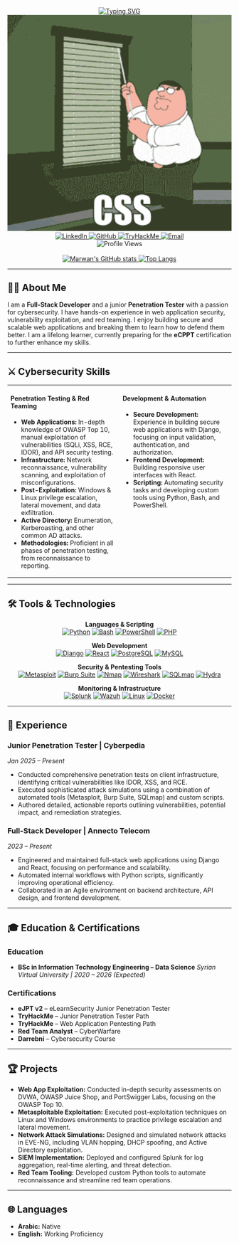<div align="center">
  <a href="https://git.io/typing-svg"><img src="https://readme-typing-svg.demolab.com?font=Fira+Code&weight=700&size=29&pause=1000&color=00FF00&background=000000&center=true&vCenter=true&width=580&lines=Hi+there+%F0%9F%91%8B%2C+I'm+Marwan+Alkhatib" alt="Typing SVG" /></a>
</div>

<div align="center">
  <img src="https://raw.githubusercontent.com/MarwanKhatib/MarwanKhatib/main/hacker.gif" alt="Cybersecurity Banner" width="800"/>
</div>

<div align="center">
  <a href="https://www.linkedin.com/in/marwan-alkhatib-426010323/" target="_blank">
    <img src="https://img.shields.io/badge/LinkedIn-0077B5?style=for-the-badge&logo=linkedin&logoColor=white" alt="LinkedIn"/>
  </a>
  <a href="https://github.com/MarwanKhatib" target="_blank">
    <img src="https://img.shields.io/badge/GitHub-100000?style=for-the-badge&logo=github&logoColor=white" alt="GitHub"/>
  </a>
  <a href="https://tryhackme.com/p/marwanalkhatib" target="_blank">
    <img src="https://img.shields.io/badge/TryHackMe-88CC14?style=for-the-badge&logo=tryhackme&logoColor=white" alt="TryHackMe"/>
  </a>
  <a href="mailto:marwanalkhatibeh@gmail.com">
    <img src="https://img.shields.io/badge/Email-D14836?style=for-the-badge&logo=gmail&logoColor=white" alt="Email"/>
  </a>
</div>

<div align="center">
  <img src="https://komarev.com/ghpvc/?username=MarwanKhatib&style=for-the-badge&color=brightgreen" alt="Profile Views"/>
</div>

<br>

<div align="center">
  <a href="https://github.com/MarwanKhatib">
    <img src="https://github-readme-stats.vercel.app/api?username=MarwanKhatib&show_icons=true&theme=radical&count_private=true&include_all_commits=true" alt="Marwan's GitHub stats" height="170"/>
    <img src="https://github-readme-stats.vercel.app/api/top-langs/?username=MarwanKhatib&layout=compact&theme=radical" alt="Top Langs" height="170"/>
  </a>
</div>

---

## 👨‍💻 About Me

I am a **Full-Stack Developer** and a junior **Penetration Tester** with a passion for cybersecurity. I have hands-on experience in web application security, vulnerability exploitation, and red teaming. I enjoy building secure and scalable web applications and breaking them to learn how to defend them better. I am a lifelong learner, currently preparing for the **eCPPT** certification to further enhance my skills.

---

## ⚔️ Cybersecurity Skills

<table>
  <tr>
    <td valign="top" width="50%">
      <h4>Penetration Testing & Red Teaming</h4>
      <ul>
        <li><b>Web Applications:</b> In-depth knowledge of OWASP Top 10, manual exploitation of vulnerabilities (SQLi, XSS, RCE, IDOR), and API security testing.</li>
        <li><b>Infrastructure:</b> Network reconnaissance, vulnerability scanning, and exploitation of misconfigurations.</li>
        <li><b>Post-Exploitation:</b> Windows & Linux privilege escalation, lateral movement, and data exfiltration.</li>
        <li><b>Active Directory:</b> Enumeration, Kerberoasting, and other common AD attacks.</li>
        <li><b>Methodologies:</b> Proficient in all phases of penetration testing, from reconnaissance to reporting.</li>
      </ul>
    </td>
    <td valign="top" width="50%">
      <h4>Development & Automation</h4>
      <ul>
        <li><b>Secure Development:</b> Experience in building secure web applications with Django, focusing on input validation, authentication, and authorization.</li>
        <li><b>Frontend Development:</b> Building responsive user interfaces with React.</li>
        <li><b>Scripting:</b> Automating security tasks and developing custom tools using Python, Bash, and PowerShell.</li>
      </ul>
    </td>
  </tr>
</table>

---

## 🛠️ Tools & Technologies

<p align="center">
  <strong>Languages & Scripting</strong><br>
  <a href="#"><img alt="Python" src="https://img.shields.io/badge/Python-3776AB?style=for-the-badge&logo=python&logoColor=white"></a>
  <a href="#"><img alt="Bash" src="https://img.shields.io/badge/Bash-4EAA25?style=for-the-badge&logo=gnubash&logoColor=white"></a>
  <a href="#"><img alt="PowerShell" src="https://img.shields.io/badge/PowerShell-5391FE?style=for-the-badge&logo=powershell&logoColor=white"></a>
  <a href="#"><img alt="PHP" src="https://img.shields.io/badge/PHP-777BB4?style=for-the-badge&logo=php&logoColor=white"></a>
</p>

<p align="center">
  <strong>Web Development</strong><br>
  <a href="#"><img alt="Django" src="https://img.shields.io/badge/Django-092E20?style=for-the-badge&logo=django&logoColor=white"></a>
  <a href="#"><img alt="React" src="https://img.shields.io/badge/React-61DAFB?style=for-the-badge&logo=react&logoColor=black"></a>
  <a href="#"><img alt="PostgreSQL" src="https://img.shields.io/badge/PostgreSQL-4169E1?style=for-the-badge&logo=postgresql&logoColor=white"></a>
  <a href="#"><img alt="MySQL" src="https://img.shields.io/badge/MySQL-4479A1?style=for-the-badge&logo=mysql&logoColor=white"></a>
</p>

<p align="center">
  <strong>Security & Pentesting Tools</strong><br>
  <a href="#"><img alt="Metasploit" src="https://img.shields.io/badge/Metasploit-FF0000?style=for-the-badge&logo=metasploit&logoColor=white"></a>
  <a href="#"><img alt="Burp Suite" src="https://img.shields.io/badge/Burp_Suite-FF6600?style=for-the-badge&logo=burpsuite&logoColor=white"></a>
  <a href="#"><img alt="Nmap" src="https://img.shields.io/badge/Nmap-000000?style=for-the-badge&logo=nmap&logoColor=white"></a>
  <a href="#"><img alt="Wireshark" src="https://img.shields.io/badge/Wireshark-1679A7?style=for-the-badge&logo=wireshark&logoColor=white"></a>
  <a href="#"><img alt="SQLmap" src="https://img.shields.io/badge/SQLmap-DBB302?style=for-the-badge&logo=sqlmap&logoColor=white"></a>
  <a href="#"><img alt="Hydra" src="https://img.shields.io/badge/Hydra-003366?style=for-the-badge&logo=hydra&logoColor=white"></a>
</p>

<p align="center">
  <strong>Monitoring & Infrastructure</strong><br>
  <a href="#"><img alt="Splunk" src="https://img.shields.io/badge/Splunk-000000?style=for-the-badge&logo=splunk&logoColor=white"></a>
  <a href="#"><img alt="Wazuh" src="https://img.shields.io/badge/Wazuh-FF9900?style=for-the-badge&logo=wazuh&logoColor=white"></a>
  <a href="#"><img alt="Linux" src="https://img.shields.io/badge/Linux-FCC624?style=for-the-badge&logo=linux&logoColor=black"></a>
  <a href="#"><img alt="Docker" src="https://img.shields.io/badge/Docker-2496ED?style=for-the-badge&logo=docker&logoColor=white"></a>
</p>

---

## 🚀 Experience

### **Junior Penetration Tester** | Cyberpedia
*Jan 2025 – Present*
-   Conducted comprehensive penetration tests on client infrastructure, identifying critical vulnerabilities like IDOR, XSS, and RCE.
-   Executed sophisticated attack simulations using a combination of automated tools (Metasploit, Burp Suite, SQLmap) and custom scripts.
-   Authored detailed, actionable reports outlining vulnerabilities, potential impact, and remediation strategies.

### **Full-Stack Developer** | Annecto Telecom
*2023 – Present*
-   Engineered and maintained full-stack web applications using Django and React, focusing on performance and scalability.
-   Automated internal workflows with Python scripts, significantly improving operational efficiency.
-   Collaborated in an Agile environment on backend architecture, API design, and frontend development.

---

## 🎓 Education & Certifications

### Education
-   **BSc in Information Technology Engineering – Data Science**
    *Syrian Virtual University | 2020 – 2026 (Expected)*

### Certifications
-   **eJPT v2** – eLearnSecurity Junior Penetration Tester
-   **TryHackMe** – Junior Penetration Tester Path
-   **TryHackMe** – Web Application Pentesting Path
-   **Red Team Analyst** – CyberWarfare
-   **Darrebni** – Cybersecurity Course

---

## 🏆 Projects

-   **Web App Exploitation:** Conducted in-depth security assessments on DVWA, OWASP Juice Shop, and PortSwigger Labs, focusing on the OWASP Top 10.
-   **Metasploitable Exploitation:** Executed post-exploitation techniques on Linux and Windows environments to practice privilege escalation and lateral movement.
-   **Network Attack Simulations:** Designed and simulated network attacks in EVE-NG, including VLAN hopping, DHCP spoofing, and Active Directory exploitation.
-   **SIEM Implementation:** Deployed and configured Splunk for log aggregation, real-time alerting, and threat detection.
-   **Red Team Tooling:** Developed custom Python tools to automate reconnaissance and streamline red team operations.

---

## 🌐 Languages

-   **Arabic:** Native
-   **English:** Working Proficiency